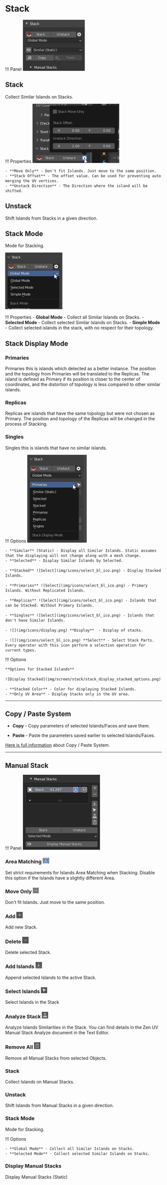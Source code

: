 # Stack
!!! Panel
    ![Stack](img/screen/stack/stack.png)

## Stack

Collect Similar Islands on Stacks.

!!! Properties
    ![Stack](img/screen/stack/stack_options.png)

    - **Move Only** - Don't fit Islands. Just move to the same position.
    - **Stack Offset** - The offset value. Can be used for preventing auto merging the UV vertices.
    - **Unstack Direction** - The Direction where the island will be shifted.


## Unstack

Shift Islands from Stacks in a given direction.

## Stack Mode
Mode for Stacking.

 ![](img/screen/stack/stack_modes.png)

!!! Properties
    - **Global Mode** - Collect all Similar Islands on Stacks.
    - **Selected Mode** - Collect selected Similar Islands on Stacks.
    - **Simple Mode** - Collect selected islands in the stack, with no respect for their topology.

## Stack Display Mode

### Primaries
Primaries this is islands which detected as a better instance. The position and the topology from Primaries will be translated to the Replicas. The island is defined as Primary if its position is closer to the center of coordinates, and the distortion of topology is less compared to other similar islands.

### Replicas

Replicas are islands that have the same topology but were not chosen as Primary. The position and topology of the Replicas will be changed in the process of Stacking.

### Singles

Singles this is islands that have no similar islands.

!!! Options
    ![Display](img/screen/stack/stack_display_select_sys.png)

    - **Similar** (Static) - Display all Similar Islands. Static assumes that the displaying will not change along with a mesh change.
    - **Selected** - Display Similar Islands by Selected.

    - **Stacked** ![Select](img/icons/select_bl_ico.png) - Display Stacked Islands.

    - **Primaries** ![Select](img/icons/select_bl_ico.png) - Primary Islands. Without Replicated Islands.

    - **Replicas** ![Select](img/icons/select_bl_ico.png) - Islands that can be Stacked. Without Primary Islands.

    - **Singles** ![Select](img/icons/select_bl_ico.png) - Islands that don't have Similar Islands.

    - ![](img/icons/display.png) **Display**  - Display of stacks.

    - ![](img/icons/select_bl_ico.png) **Select** - Select Stack Parts. Every operator with this icon perform a selection operation for current types.

!!! Options

    **Options for Stacked Islands**

    ![Display Stacked](img/screen/stack/stack_display_stacked_options.png)

    - **Stacked Color** - Color for displaying Stacked Islands.
    - **Only UV Area** - Display Stacks only in the UV area.

---

## Copy / Paste System

 - **Copy** - Copy parameters of selected Islands/Faces and save them.

 - **Paste** - Paste the parameters saved earlier to selected Islands/Faces.

[Here is full information](operators/stack_copy_paste.md) about Copy / Paste System.

---

## Manual Stack

!!! Panel
    ![Panel](img/screen/stack/stack_manual_stack.png)


### Area Matching ![Area Matching](img/icons/a.png)

Set strict requirements for Islands Area Matching when Stacking. Disable this option if the Islands have a slightly different Area.


### Move Only ![Move Only](img/icons/m.png)

Don't fit Islands. Just move to the same position.

### Add ![Add](img/icons/plus.png)

Add new Stack.

### Delete ![Delete](img/icons/minus.png)

Delete selected Stack.

### Add Islands ![Add Islands](img/icons/download.png)

Append selected Islands to the active Stack.

### Select Islands ![Add Islands](img/icons/select_bl_ico.png)

Select Islands in the Stack

### Analyze Stack ![Analyse Stack](img/icons/analyse.png)

Analyze Islands Similarities in the Stack. You can find details in the Zen UV Manual Stack Analyze document in the Text Editor.

### Remove All ![Remove All](img/icons/trash.png)

Remove all Manual Stacks from selected Objects.

### Stack

Collect Islands on Manual Stacks.

### Unstack

Shift Islands from Manual Stacks in a given direction.

### Stack Mode
Mode for Stacking.

!!! Options

    - **Global Mode** - Collect all Similar Islands on Stacks.
    - **Selected Mode** - Collect selected Similar Islands on Stacks.

### Display Manual Stacks

Display Manual Stacks (Static)
